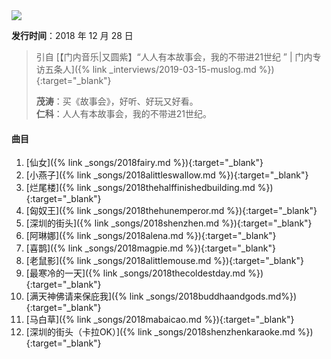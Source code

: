 
<img src="{{site.cdn}}/assets/imgs/stories2018.jpg">

**发行时间**：2018 年 12 月 28 日  

> 引自 [【门内音乐\|又圆紫】“人人有本故事会，我的不带进21世纪 ” \| 门内专访五条人]({% link _interviews/2019-03-15-muslog.md %}){:target="_blank"}
>
> **茂涛**：买《故事会》，好听、好玩又好看。  
> **仁科**：人人有本故事会，我的不带进21世纪。

#### 曲目

1. [仙女]({% link _songs/2018fairy.md %}){:target="_blank"}
2. [小燕子]({% link _songs/2018alittleswallow.md %}){:target="_blank"}
3. [烂尾楼]({% link _songs/2018thehalffinishedbuilding.md %}){:target="_blank"}
4. [匈奴王]({% link _songs/2018thehunemperor.md %}){:target="_blank"}
5. [深圳的街头]({% link _songs/2018shenzhen.md %}){:target="_blank"}
6. [阿琳娜]({% link _songs/2018alena.md %}){:target="_blank"}
7. [喜鹊]({% link _songs/2018magpie.md %}){:target="_blank"}
8. [老鼠影]({% link _songs/2018alittlemouse.md %}){:target="_blank"}
9. [最寒冷的一天]({% link _songs/2018thecoldestday.md %}){:target="_blank"}
10. [满天神佛请来保庇我]({% link _songs/2018buddhaandgods.md%}){:target="_blank"}
11. [马白草]({% link _songs/2018mabaicao.md %}){:target="_blank"}
12. [深圳的街头（卡拉OK）]({% link _songs/2018shenzhenkaraoke.md %}){:target="_blank"}
